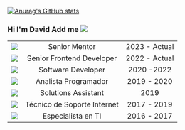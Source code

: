 [![Anurag's GitHub stats](https://github-readme-stats.vercel.app/api?username=dsmora&show_icons=true&theme=tokyonight)](https://github.com/anuraghazra/github-readme-stats)

### **Hi I'm David Add me [![](https://cdn1.iconfinder.com/data/icons/logotypes/32/circle-linkedin-32.png)](https://www.linkedin.com/in/dsmora/)**
||||
| :------------: | :------------: | :------------: |
| [![](https://media.licdn.com/dms/image/D4E0BAQEcO3fgdcSiEg/company-logo_100_100/0/1688681342958/4geeksacademyes_logo?e=1718841600&v=beta&t=XheEMSdVgdVzKylzwDzdtdoQoC-r1-J3rIsNizsy6ko)](https://4geeksacademy.com/es/inicio) |  Senior Mentor | 2023 - Actual  |
|  [![](https://media.licdn.com/dms/image/D4D0BAQEB8aX1mi0c6w/company-logo_100_100/0/1689843205081?e=1718841600&v=beta&t=pf4Bd7kl6MQNTJdgZnyNCpnXqQToum6_b1GiMPHlHqM)](https://myinvestor.es/) |  Senior Frontend Developer | 2022 - Actual  |
| [![](https://media.licdn.com/dms/image/D4D0BAQG_q3vF1krKnA/company-logo_100_100/0/1685437102982/finect_logo?e=1718841600&v=beta&t=cde1Jjj-GWFrXqCVCdlvVepbzpC4XEWxFaqfDCRYFuc)](https://www.finect.com/)  |  Software Developer | 2020 -2022  |
| [![](https://media.licdn.com/dms/image/C560BAQEScnWeKlufEw/company-logo_100_100/0/1631340916570?e=1718841600&v=beta&t=JBiLaz4OdNzigHIAxwaUq-5IWC8gI36jyheuGTigNnQ)](https://www.csa.es/)  |Analista Programador  |  2019 - 2020 |
| [![](https://media.licdn.com/dms/image/D4E0BAQG2v1JSFn0rhg/company-logo_100_100/0/1696964267902/everis_is_nttdata_logo?e=1718841600&v=beta&t=A7LXgbfs1v3-y90h2wv7r21ICMKfe6e6SrLNBgcMUyA)](https://es.nttdata.com/)  | Solutions Assistant|  2019 |
|  [![](https://media.licdn.com/dms/image/C4D0BAQGMECzsrJmYRQ/company-logo_100_100/0/1675189746845/vocento_logo?e=1718841600&v=beta&t=LQ2jX66ZeLmaBOFmAM5Hzt856W_Qb3t501uN2k0XUSk)](https://www.vocento.com/) |  Técnico de Soporte Internet |  2017 - 2019 |
|[![](https://media.licdn.com/dms/image/D4E0BAQF1Schwdf9jnA/company-logo_100_100/0/1698930011678/banesco_banco_universal_logo?e=1718841600&v=beta&t=Z2pNpUdGD74ifbiMT23tas42YqVeHC517n-WbcIvVp4)](https://www.vocento.com/)| Especialista en TI | 2016 - 2017 |


